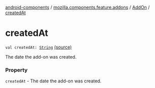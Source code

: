 [android-components](../../index.md) / [mozilla.components.feature.addons](../index.md) / [AddOn](index.md) / [createdAt](./created-at.md)

# createdAt

`val createdAt: `[`String`](https://kotlinlang.org/api/latest/jvm/stdlib/kotlin/-string/index.html) [(source)](https://github.com/mozilla-mobile/android-components/blob/master/components/feature/addons/src/main/java/mozilla/components/feature/addons/AddOn.kt#L51)

The date the add-on was created.

### Property

`createdAt` - The date the add-on was created.